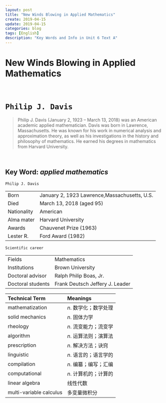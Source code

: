 ```yaml
---
layout: post
title: "New Winds Blowing in Applied Mathematics"
create: 2019-04-15
update: 2019-04-15
categories: blog
tags: [English]
description: "Key Words and Info in Unit 6 Text A"
---
```


# New Winds Blowing in Applied Mathematics

<br>

# `Philip J. Davis`
>Philip J. Davis (January 2, 1923 – March 13, 2018) was an American academic applied mathematician. 
Davis was born in Lawrence, Massachusetts. He was known for his work in numerical analysis and approximation theory, as well as his investigations in the history and philosophy of mathematics. He earned his degrees in mathematics from Harvard University.

<br>

## Key Word: ***applied mathematics***

`Philip J. Davis`

|||
|:---|:---|
|Born|January 2, 1923  Lawrence,Massachusetts, U.S.|
|Died|March 13, 2018 (aged 95)|
|Nationality|American|
|Alma mater|Harvard University|
|Awards|Chauvenet Prize (1963)|
|Lester R.|Ford Award (1982)|

`Scientific career`

|||
|:---|:---|
|Fields|Mathematics|
|Institutions|Brown University|
|Doctoral advisor|Ralph Philip Boas, Jr.|
|Doctoral students|Frank Deutsch Jeffery J. Leader|

|Technical Term | Meanings |
|:-----|:--------|
|mathematization|*n*. 数学化；数学处理|
|solid mechanics|*n*. 固体力学|
|rheology|*n*. 流变能力；流变学|
|algorithm|*n*. 运算法则；演算法|
|prescription|*n*. 解决方法；诀窍|
|linguistic|*n*. 语言的；语言学的|
|compilation|*n*. 编纂；编写；汇编|
|computational|*n*. 计算机的；计算的|
|linear algebra|线性代数|
|multi-variable calculus|多变量微积分|
